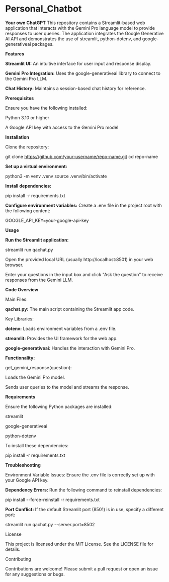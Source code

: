 # Personal_Chatbot
**Your own ChatGPT**
This repository contains a Streamlit-based web application that interacts with the Gemini Pro language model to provide responses to user queries. The application integrates the Google Generative AI API and demonstrates the use of streamlit, python-dotenv, and google-generativeai packages.

**Features**

**Streamlit UI:** An intuitive interface for user input and response display.

**Gemini Pro Integration:** Uses the google-generativeai library to connect to the Gemini Pro LLM.

**Chat History:** Maintains a session-based chat history for reference.

**Prerequisites**

Ensure you have the following installed:

Python 3.10 or higher

A Google API key with access to the Gemini Pro model

**Installation**

Clone the repository:

git clone https://github.com/your-username/repo-name.git
cd repo-name

**Set up a virtual environment:**

python3 -m venv .venv
source .venv/bin/activate

**Install dependencies:**

pip install -r requirements.txt

**Configure environment variables:**
Create a .env file in the project root with the following content:

GOOGLE_API_KEY=your-google-api-key

**Usage**

**Run the Streamlit application:**

streamlit run qachat.py

Open the provided local URL (usually http://localhost:8501) in your web browser.

Enter your questions in the input box and click "Ask the question" to receive responses from the Gemini LLM.

**Code Overview**

Main Files:

**qachat.py:** The main script containing the Streamlit app code.

Key Libraries:

**dotenv:** Loads environment variables from a .env file.

**streamlit:** Provides the UI framework for the web app.

**google-generativeai:** Handles the interaction with Gemini Pro.

**Functionality:**

get_gemini_response(question):

Loads the Gemini Pro model.

Sends user queries to the model and streams the response.

**Requirements**

Ensure the following Python packages are installed:

streamlit

google-generativeai

python-dotenv

To install these dependencies:

pip install -r requirements.txt

**Troubleshooting**

Environment Variable Issues:
Ensure the .env file is correctly set up with your Google API key.

**Dependency Errors:**
Run the following command to reinstall dependencies:

pip install --force-reinstall -r requirements.txt

**Port Conflict:**
If the default Streamlit port (8501) is in use, specify a different port:

streamlit run qachat.py --server.port=8502

License

This project is licensed under the MIT License. See the LICENSE file for details.

Contributing

Contributions are welcome! Please submit a pull request or open an issue for any suggestions or bugs.

